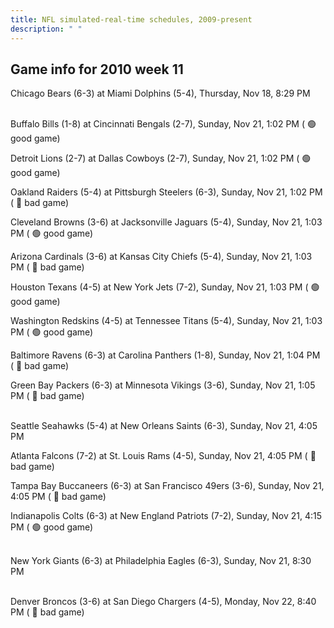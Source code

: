 ```yaml
---
title: NFL simulated-real-time schedules, 2009-present
description: " "
---
```


## Game info for 2010 week 11
Chicago Bears (6-3) at Miami Dolphins (5-4), Thursday, Nov 18, 8:29 PM

<br/>Buffalo Bills (1-8) at Cincinnati Bengals (2-7), Sunday, Nov 21, 1:02 PM (	:green_circle: good game)

Detroit Lions (2-7) at Dallas Cowboys (2-7), Sunday, Nov 21, 1:02 PM (	:green_circle: good game)

Oakland Raiders (5-4) at Pittsburgh Steelers (6-3), Sunday, Nov 21, 1:02 PM (	:red_circle: bad game)

Cleveland Browns (3-6) at Jacksonville Jaguars (5-4), Sunday, Nov 21, 1:03 PM (	:green_circle: good game)

Arizona Cardinals (3-6) at Kansas City Chiefs (5-4), Sunday, Nov 21, 1:03 PM (	:red_circle: bad game)

Houston Texans (4-5) at New York Jets (7-2), Sunday, Nov 21, 1:03 PM (	:green_circle: good game)

Washington Redskins (4-5) at Tennessee Titans (5-4), Sunday, Nov 21, 1:03 PM (	:green_circle: good game)

Baltimore Ravens (6-3) at Carolina Panthers (1-8), Sunday, Nov 21, 1:04 PM (	:red_circle: bad game)

Green Bay Packers (6-3) at Minnesota Vikings (3-6), Sunday, Nov 21, 1:05 PM (	:red_circle: bad game)

<br/>Seattle Seahawks (5-4) at New Orleans Saints (6-3), Sunday, Nov 21, 4:05 PM

Atlanta Falcons (7-2) at St. Louis Rams (4-5), Sunday, Nov 21, 4:05 PM (	:red_circle: bad game)

Tampa Bay Buccaneers (6-3) at San Francisco 49ers (3-6), Sunday, Nov 21, 4:05 PM (	:red_circle: bad game)

Indianapolis Colts (6-3) at New England Patriots (7-2), Sunday, Nov 21, 4:15 PM (	:green_circle: good game)

<br/>New York Giants (6-3) at Philadelphia Eagles (6-3), Sunday, Nov 21, 8:30 PM

<br/>Denver Broncos (3-6) at San Diego Chargers (4-5), Monday, Nov 22, 8:40 PM (	:red_circle: bad game)

